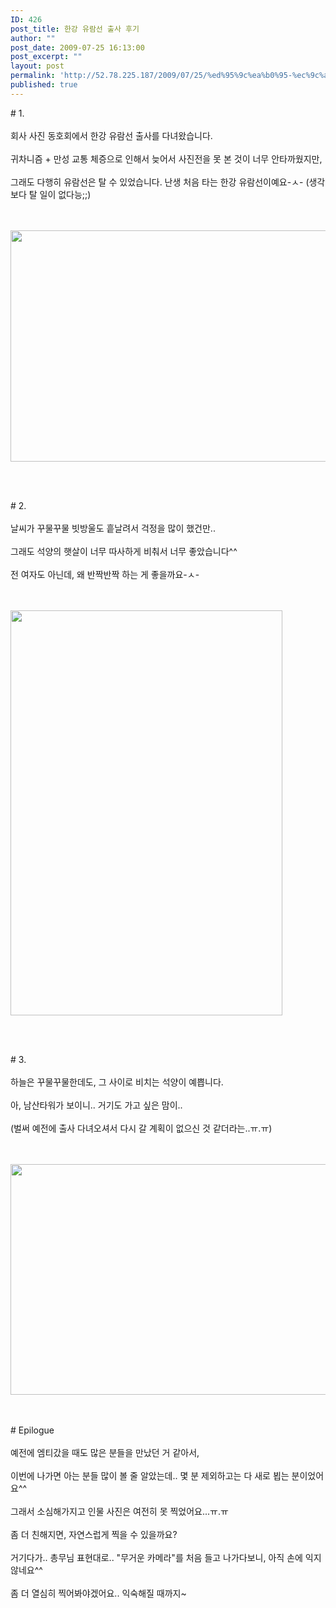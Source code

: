```yaml
---
ID: 426
post_title: 한강 유람선 출사 후기
author: ""
post_date: 2009-07-25 16:13:00
post_excerpt: ""
layout: post
permalink: 'http://52.78.225.187/2009/07/25/%ed%95%9c%ea%b0%95-%ec%9c%a0%eb%9e%8c%ec%84%a0-%ec%b6%9c%ec%82%ac-%ed%9b%84%ea%b8%b0/'
published: true
---
```

<P># 1.<BR><BR>회사 사진 동호회에서 한강 유람선 출사를 다녀왔습니다.<BR><BR>귀차니즘 + 만성 교통 체증으로 인해서 늦어서 사진전을 못 본 것이 너무 안타까웠지만,<BR><BR>그래도 다행히 유람선은 탈 수 있었습니다. 난생 처음 타는 한강 유람선이예요-ㅅ- (생각보다 탈 일이 없다능;;)<BR><BR><BR></P>
<P><img src="http://52.78.225.187/wp-content/uploads/1/9384203203.jpg" width="550" height="370" /></P><BR><BR>
<P># 2.<BR><BR>날씨가 꾸물꾸물 빗방울도 흩날려서 걱정을 많이 했건만..<BR><BR>그래도 석양의 햇살이 너무 따사하게 비춰서 너무 좋았습니다^^<BR><BR>전 여자도 아닌데, 왜 반짝반짝 하는 게 좋을까요-ㅅ-<BR><BR><BR></P>
<P><img src="http://52.78.225.187/wp-content/uploads/1/9270405607.jpg" width="435" height="648" /></P><BR><BR>
<P># 3.<BR><BR>하늘은 꾸물꾸물한데도, 그 사이로 비치는 석양이 예쁩니다.<BR><BR>아, 남산타워가 보이니.. 거기도 가고 싶은 맘이.. <BR><BR>(벌써 예전에 출사 다녀오셔서 다시 갈 계획이 없으신 것 같더라는..ㅠ.ㅠ)<BR><BR><BR></P>
<P><img src="http://52.78.225.187/wp-content/uploads/1/5297288218.jpg" width="550" height="369" /></P>
<P><BR><BR># Epilogue<BR><BR>예전에 엠티갔을 때도 많은 분들을 만났던 거 같아서,<BR><BR>이번에 나가면 아는 분들 많이 볼 줄 알았는데.. 몇 분 제외하고는 다 새로 뵙는 분이었어요^^<BR><BR>그래서 소심해가지고 인물 사진은 여전히 못 찍었어요...ㅠ.ㅠ<BR><BR>좀 더 친해지면, 자연스럽게 찍을 수 있을까요?<BR><BR>거기다가.. 총무님 표현대로.. "무거운 카메라"를 처음 들고 나가다보니, 아직 손에 익지 않네요^^<BR><BR>좀 더 열심히 찍어봐야겠어요.. 익숙해질 때까지~</P>